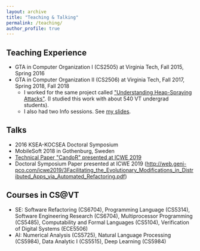 ```yaml
---
layout: archive
title: "Teaching & Talking"
permalink: /teaching/
author_profile: true
---
```


Teaching Experience
---
- GTA in Computer Organization I (CS2505) at Virginia Tech, Fall 2015,  Spring 2016
- GTA in Computer Organization II (CS2506) at Virginia Tech, Fall 2017, Spring 2018, Fall 2018
   * I worked for the same project called ["Understanding Heap-Spraying Attacks"](http://courses.cs.vt.edu/cs2506/Spring2018/C/HS/handout.pdf). (I studied this work with about 540 VT undergrad students).
   * I also had two Info sessions. See [my slides](https://docs.google.com/presentation/d/1Nx5RuC0M54S65wXEbromVo19iX3_wWTvXKEY5DarlOc/edit?usp=sharing).

Talks
---
- 2016 KSEA-KOCSEA Doctoral Symposium
- MobileSoft 2018 in Gothenburg, Sweden
- [Technical Paper "CandoR" presented at ICWE 2019](http://web.geni-pco.com/icwe2019/2Catch_Release_An_Approach_to_Debugging_Distributed_Full-Stack_JavaScript_Applications.pdf)
- Doctoral Symposium Paper presented at ICWE 2019 (http://web.geni-pco.com/icwe2019/3Facilitating_the_Evolutionary_Modifications_in_Distributed_Apps_via_Automated_Refactoring.pdf)

Courses in CS@VT
---
- SE: Software Refactoring (CS6704), Programming Language (CS5314), Software Engineering Research (CS6704), Multiprocessor Programming (CS5485), Computability and Formal Languages (CS5104), Verification of Digital Systems (ECE5506)
- AI: Numerical Analysis (CS5725), Natural Language Processing (CS5984), Data Analytic I (CS5515), Deep Learning (CS5984)
